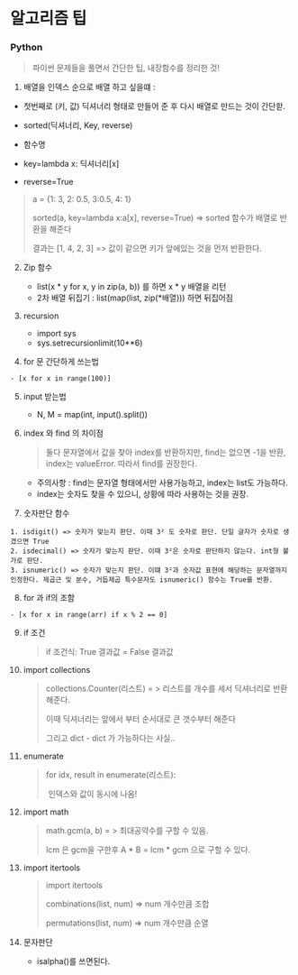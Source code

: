 # 알고리즘 팁

### Python

> 파이썬 문제들을 풀면서 간단한 팁, 내장함수를 정리한 것!



1.  배열을 인덱스 순으로 배열 하고 싶을떄 :

   - 첫번째로 (키, 값) 딕셔너리 형태로 만들어 준 후 다시 배열로 만드는 것이 간단핟. 

   - sorted(딕셔너리, Key, reverse) 

   - 함수명
   - key=lambda x: 딕셔너리[x]
   - reverse=True

   > a = {1: 3, 2: 0.5, 3:0.5, 4: 1}
   >
   > sorted(a, key=lambda x:a[x], reverse=True) => sorted 함수가 배열로 반환을 해준다
   >
   > 결과는 [1, 4, 2, 3] => 값이 같으면 키가 앞에있는 것을 먼저 반환한다.

2. Zip 함수 
   -  list(x * y for x, y in zip(a, b)) 를 하면 x * y 배열을 리턴
   - 2차 배열 뒤집기 : list(map(list, zip(*배열))) 하면 뒤집어짐
   
3.  recursion

    - import sys
    - sys.setrecursionlimit(10**6)
    
4.   for 문 간단하게 쓰는법 

    - [x for x in range(100)]
    
5.  input 받는법

    - N, M = map(int, input().split())
    
6.  index 와 find 의 차이점

    > 둘다 문자열에서 값을 찾아 index를 반환하지만, find는 없으면 -1을 반환, index는 valueError. 따라서 find를 권장한다.
    
    * 주의사항 : find는 문자열 형태에서만 사용가능하고, index는 list도 가능하다.
    * index는 숫자도 찾을 수 있으니, 상황에 따라 사용하는 것을 권장.
    
7.   숫자판단 함수

    1. isdigit() => 숫자가 맞는지 판단. 이때 3² 도 숫자로 판단. 단일 글자가 숫자로 생겼으면 True
    2. isdecimal() => 숫자가 맞는지 판단. 이때 3²은 숫자로 판단하지 않는다. int형 불가로 판단.
    3. isnumeric() => 숫자가 맞는지 판단. 이떄 3²과 숫자값 표현에 해당하는 문자열까지 인정한다. 제곱근 및 분수, 거듭제곱 특수문자도 isnumeric() 함수는 True를 반환.

8.   for 과 if의 조함

    - [x for x in range(arr) if x % 2 == 0]

9.  if 조건

    > if 조건식: True 결과값 = False 결과값
    
10.  import collections

     > collections.Counter(리스트) = > 리스트를 개수를 세서 딕셔너리로 반환 해준다.
     >
     > 이때 딕셔너리는 앞에서 부터 순서대로 큰 갯수부터 해준다
     >
     > 그리고 dict - dict 가 가능하다는 사실..

11.  enumerate

     > for idx, result in enumerate(리스트):
     >
     > ​	인덱스와 값이 동시에 나옴!
     
12.  import math

     > math.gcm(a, b) = > 최대공약수를 구할 수 있음.
     >
     > lcm 은 gcm을 구한후 A * B = lcm * gcm 으로 구할 수 있다.
     
13.  import itertools

     > import itertools
     >
     > combinations(list, num) => num 개수만큼 조합
     >
     > permutations(list, num) => num 개수만큼 순열

14. 문자판단 
    - isalpha()를 쓰면된다.